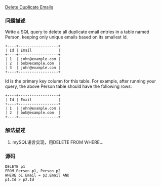 [Delete Duplicate Emails](https://leetcode.com/problems/delete-duplicate-emails/description/)
### 问题描述
Write a SQL query to delete all duplicate email entries in a table named Person, keeping only unique emails based on its smallest Id.
```
+----+------------------+
| Id | Email            |
+----+------------------+
| 1  | john@example.com |
| 2  | bob@example.com  |
| 3  | john@example.com |
+----+------------------+
```
Id is the primary key column for this table.
For example, after running your query, the above Person table should have the following rows:
```
+----+------------------+
| Id | Email            |
+----+------------------+
| 1  | john@example.com |
| 2  | bob@example.com  |
+----+------------------+
```

### 解法描述
1. mySQL语言实现，用DELETE FROM WHERE...

### 源码
```
DELETE p1
FROM Person p1, Person p2
WHERE p1.Email = p2.Email AND
p1.Id > p2.Id
```
